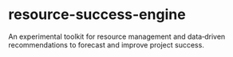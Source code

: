 # resource-success-engine
An experimental toolkit for resource management and data‑driven recommendations to forecast and improve project success.
